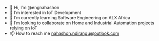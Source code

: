 - 👋 Hi, I’m @engnahashon
- 👀 I’m interested in IoT Development
- 🌱 I’m currently learning Software Engineering on ALX Africa
- 💞️ I’m looking to collaborate on Home and Industrial Automation projects relying on IoT
- 📫 How to reach me nahashon.ndirangu@outlook.com

<!---
engnahashon/engnahashon is a ✨ special ✨ repository because its `README.md` (this file) appears on your GitHub profile.
You can click the Preview link to take a look at your changes.
--->

